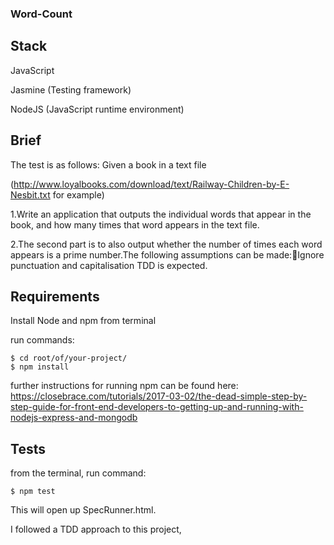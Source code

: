 ### Word-Count

## Stack

JavaScript

Jasmine (Testing framework)

NodeJS (JavaScript runtime environment)

## Brief

 The test is as follows: Given a book in a text file

 (http://www.loyalbooks.com/download/text/Railway-Children-by-E-Nesbit.txt for example)

 1.Write an application that outputs the individual words that appear in the book, and how many times that word appears in the text file.

 2.The second part is to also output whether the number of times each word appears is a prime number.The following assumptions can be made:Ignore punctuation and capitalisation TDD is expected.

## Requirements
Install Node and npm from terminal

run commands:

```
$ cd root/of/your-project/
$ npm install

```

further instructions for running npm can be found here: https://closebrace.com/tutorials/2017-03-02/the-dead-simple-step-by-step-guide-for-front-end-developers-to-getting-up-and-running-with-nodejs-express-and-mongodb

## Tests

from the terminal, run command:
```
$ npm test
```

This will open up SpecRunner.html.

I followed a TDD approach to this project,
